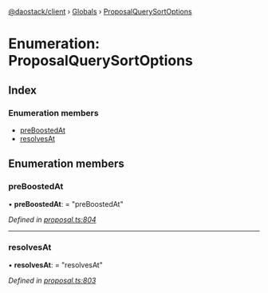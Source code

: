 [@daostack/client](../README.md) › [Globals](../globals.md) › [ProposalQuerySortOptions](proposalquerysortoptions.md)

# Enumeration: ProposalQuerySortOptions

## Index

### Enumeration members

* [preBoostedAt](proposalquerysortoptions.md#preboostedat)
* [resolvesAt](proposalquerysortoptions.md#resolvesat)

## Enumeration members

###  preBoostedAt

• **preBoostedAt**: = "preBoostedAt"

*Defined in [proposal.ts:804](https://github.com/daostack/client/blob/5e8078f/src/proposal.ts#L804)*

___

###  resolvesAt

• **resolvesAt**: = "resolvesAt"

*Defined in [proposal.ts:803](https://github.com/daostack/client/blob/5e8078f/src/proposal.ts#L803)*
